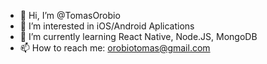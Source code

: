 - 👋 Hi, I’m @TomasOrobio
- 👀 I’m interested in iOS/Android Aplications
- 🌱 I’m currently learning React Native, Node.JS, MongoDB
- 📫 How to reach me:  orobiotomas@gmail.com
